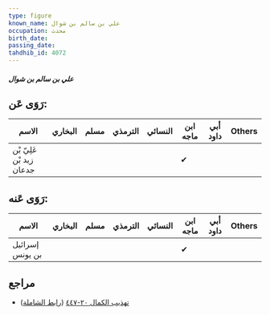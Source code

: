 ```yaml
---
type: figure
known_name: علي بن سالم بن شوال
occupation: محدث
birth_date:
passing_date:
tahdhib_id: 4072
---
```

##### علي بن سالم بن شوال

## رَوَى عَن:
| الاسم                    | البخاري | مسلم | الترمذي | النسائي | ابن ماجه | أبي داود | Others |
| ------------------------ | ------- | ---- | ------- | ------- | -------- | -------- | ------ |
| عَلِيّ بْن زيد بْن جدعان |         |      |         |         | ✔        |          |        |
## رَوَى عَنه:
| الاسم           | البخاري | مسلم | الترمذي | النسائي | ابن ماجه | أبي داود | Others |
| --------------- | ------- | ---- | ------- | ------- | -------- | -------- | ------ |
| إسرائيل بن يونس |         |      |         |         | ✔        |          |        |
## مراجع
- [تهذيب الكمال ٢٠-٤٤٧](obsidian://open?vault=Tahdhib-al-Kamal&file=Figures/٤٠٧٢-علي%20بن%20سالم%20بن%20شوال) ([رابط الشاملة](https://shamela.ws/book/3722/10577))